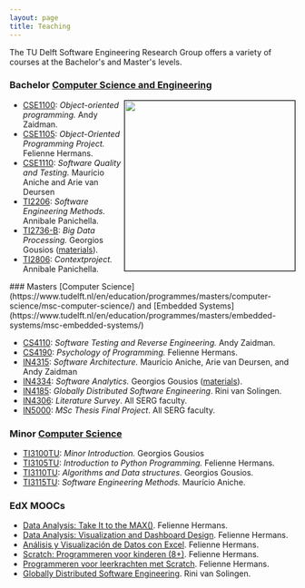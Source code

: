 ```yaml
---
layout: page
title: Teaching
---
```



The TU Delft Software Engineering Research Group offers a variety of courses at the Bachelor's and Master's
levels.


### Bachelor [Computer Science and Engineering](https://www.tudelft.nl/en/education/programmes/bachelors/cse/bachelor-of-computer-science-and-engineering/)

 <image src="img/lecture-davide.jpg" style="float:right; width:300px; border:1px solid #000"/>


 * [CSE1100](http://www.studiegids.tudelft.nl/a101_displayCourse.do?course_id=48428): _Object-oriented programming._ Andy Zaidman.
 * [CSE1105](http://www.studiegids.tudelft.nl/a101_displayCourse.do?course_id=48429): _Object-Oriented Programming Project._ Felienne Hermans.
 * [CSE1110](http://www.studiegids.tudelft.nl/a101_displayCourse.do?course_id=48430):  _Software Quality and Testing._  Maurício Aniche and Arie van Deursen
 * [TI2206](http://www.studiegids.tudelft.nl/a101_displayCourse.do?course_id=45678):  _Software Engineering Methods._  Annibale Panichella.
 * [TI2736-B](http://www.studiegids.tudelft.nl/a101_displayCourse.do?course_id=45686):  _Big Data Processing._  Georgios Gousios ([materials](http://gousios.org/courses/bigdata/)).
 * [TI2806](http://www.studiegids.tudelft.nl/a101_displayCourse.do?course_id=45676):  _Contextproject._  Annibale Panichella.

<div id="msc"/> 
### Masters [Computer Science](https://www.tudelft.nl/en/education/programmes/masters/computer-science/msc-computer-science/) and [Embedded Systems](https://www.tudelft.nl/en/education/programmes/masters/embedded-systems/msc-embedded-systems/)

 * [CS4110](http://www.studiegids.tudelft.nl/a101_displayCourse.do?course_id=45583): _Software Testing and Reverse Engineering._ Andy Zaidman.
 * [CS4190](http://www.studiegids.tudelft.nl/a101_displayCourse.do?course_id=48292): _Psychology of Programming._ Felienne Hermans.
 * [IN4315](http://www.studiegids.tudelft.nl/a101_displayCourse.do?course_id=45594): _Software Architecture._  Maurício Aniche, Arie van Deursen, and Andy Zaidman
 * [IN4334](http://www.studiegids.tudelft.nl/a101_displayCourse.do?course_id=45568): _Software Analytics._ Georgios Gousios ([materials](http://gousios.org/courses/softwanal/)).
 * [IN4185](http://www.studiegids.tudelft.nl/a101_displayCourse.do?course_id=45602): _Globally Distributed Software Engineering_. Rini van Solingen.
 * [IN4306](https://studiegids.tudelft.nl/a101_displayCourse.do?course_id=45593): _Literature Survey_. All SERG faculty.
 * [IN5000](msc-projects.html): _MSc Thesis Final Project_. All SERG faculty.


### Minor [Computer Science](https://www.tudelft.nl/en/eemcs/study/minors/computer-science/)

 * [TI3100TU](http://www.studiegids.tudelft.nl/a101_displayCourse.do?course_id=46042): _Minor Introduction._  Georgios Gousios
 * [TI3105TU](http://www.studiegids.tudelft.nl/a101_displayCourse.do?course_id=46041): _Introduction to Python Programming._  Felienne Hermans.
 * [TI3110TU](http://www.studiegids.tudelft.nl/a101_displayCourse.do?course_id=46043): _Algorithms and Data structures._  Georgios Gousios.
 * [TI3115TU](http://www.studiegids.tudelft.nl/a101_displayCourse.do?course_id=48152): _Software Engineering Methods._ Maurício Aniche.


### EdX MOOCs

 * [Data Analysis: Take It to the MAX()](https://www.edx.org/course/data-analysis-take-it-to-the-max). Felienne Hermans.
 * [Data Analysis: Visualization and Dashboard Design](https://www.edx.org/course/data-analysis-visualization-and-dashboard-design). Felienne Hermans.
 * [Análisis y Visualización de Datos con Excel](https://www.edx.org/professional-certificate/delftx-analisis-y-visualizacion-de-datos-con-excel). Felienne Hermans.
 * [Scratch: Programmeren voor kinderen (8+)](https://www.edx.org/course/scratch-programmeren-voor-kinderen-8-delftx-scratchx-0). Felienne Hermans.
 * [Programmeren voor leerkrachten met Scratch](https://www.edx.org/course/programmeren-voor-leerkrachten-met-delftx-scratchtx). Felienne Hermans.
 * [Globally Distributed Software Engineering](https://www.edx.org/course/globally-distributed-software-engineering). Rini van Solingen.


